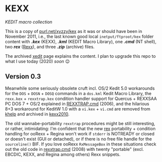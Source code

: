 # KEXX
*KEDIT macro collection*

This is a copy of [purl.net/xyzzy/kex][2011] as it was or should have been in November 2011, i.e., the last known good local `inetput/ftproot/kex` folder content with ***.kex*** (KEXX), ***.kml*** (KEDIT Macro Library), one ***.cmd*** (NT shell), two ***rex*** ([Rexx](https://github.com/frank-e/rexx-fan "rexx-fan")), and three ***.zip*** (archive) files.

The archived [xedit](https://purl.net/xyzzy/xedit.htm "KEXX Macros") page explains the content. I plan to upgrade this repo to what I use today (2020) *soon* :wink: 

## Version 0.3 ##
Meanwhile some seriously obsolete cruft incl. OS/2 Kedit 5.0 workarounds for the `DOS` + `DOSN` + `DOSQ` commands in a `dos.kml` Kedit Macro Library, the `rexx.kex` + `rexxtrap.kex` condition handler support for Quercus + REXXSAA PC DOS 7 + OS/2 explained in [REXXTRAP.cmd](http://purl.net/xyzzy/rexxtrap.htm "purl.net/xyzzy/rexxtrap.htm") (2006), and the hilarious 8+3 workaround for KeditW 1.0 with a `vi.kex` + `vi.cmd` are removed from [khelp](https://github.com/frank-e/KEXX/blob/master/khelp.rex "khelp.kex") and archived in  [kexx2010](https://github.com/frank-e/KEXX/blob/master/kexx2010.zip "kexx2010.zip"). 

The old wannabe-portability `rexxtrap` procedures might be still interesting, or rather, intimidating:  I'm confident that the new [rex](https://github.com/frank-e/KEXX/blob/master/rex.kex "rex.kex") portability + condition handling for ooRexx + Regina won't work if `stderr` is NOTREADY or closed or doesn't exist (GUI or detached), or if there is no free file handle for the `sourceline()` BIF. If you love ooRexx `RxMessageBox` in these situations check out the old code in [rexxtrap.cmd](http://purl.net/xyzzy/src/rexxtrap.cmd "purl.net/xyzzy/src/rexxtrap.cmd") (2008) with twenty "portable" (excl. EBCDIC, KEXX, and Regina among others) Rexx snippets. 

[2011]: https://purl.net/xyzzy/kex/
